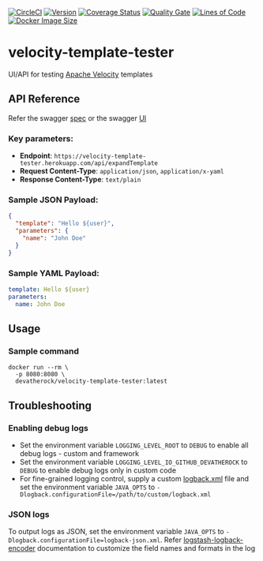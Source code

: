 [![CircleCI](https://circleci.com/gh/devatherock/velocity-template-tester.svg?style=svg)](https://circleci.com/gh/devatherock/velocity-template-tester)
[![Version](https://img.shields.io/docker/v/devatherock/velocity-template-tester?sort=semver)](https://hub.docker.com/r/devatherock/velocity-template-tester/)
[![Coverage Status](https://sonarcloud.io/api/project_badges/measure?project=velocity-template-tester&metric=coverage)](https://sonarcloud.io/component_measures?id=velocity-template-tester&metric=coverage)
[![Quality Gate](https://sonarcloud.io/api/project_badges/measure?project=velocity-template-tester&metric=alert_status)](https://sonarcloud.io/component_measures?id=velocity-template-tester&metric=alert_status&view=list)
[![Lines of Code](https://sonarcloud.io/api/project_badges/measure?project=velocity-template-tester&metric=ncloc)](https://sonarcloud.io/component_measures?id=velocity-template-tester&metric=ncloc)
[![Docker Image Size](https://img.shields.io/docker/image-size/devatherock/velocity-template-tester.svg?sort=date)](https://hub.docker.com/r/devatherock/velocity-template-tester/)
# velocity-template-tester
UI/API for testing [Apache Velocity](https://velocity.apache.org/engine/2.2/user-guide.html) templates

## API Reference
Refer the swagger [spec](https://velocity-template-tester.herokuapp.com/swagger/velocity-template-tester-0.6.1.yml)
or the swagger [UI](https://velocity-template-tester.herokuapp.com/swagger-ui/)

### Key parameters:
- **Endpoint**: `https://velocity-template-tester.herokuapp.com/api/expandTemplate`
- **Request Content-Type**: `application/json`, `application/x-yaml`
- **Response Content-Type**: `text/plain`

### Sample JSON Payload:
```json
{
  "template": "Hello ${user}",
  "parameters": {
    "name": "John Doe"
  }
}
```

### Sample YAML Payload:
```yaml
template: Hello ${user}
parameters:
  name: John Doe
```

## Usage
### Sample command

```
docker run --rm \
  -p 8080:8080 \
  devatherock/velocity-template-tester:latest
```

## Troubleshooting
### Enabling debug logs
- Set the environment variable `LOGGING_LEVEL_ROOT` to `DEBUG` to enable all debug logs - custom and framework
- Set the environment variable `LOGGING_LEVEL_IO_GITHUB_DEVATHEROCK` to `DEBUG` to enable debug logs only in custom code
- For fine-grained logging control, supply a custom [logback.xml](http://logback.qos.ch/manual/configuration.html) file
and set the environment variable `JAVA_OPTS` to `-Dlogback.configurationFile=/path/to/custom/logback.xml`

### JSON logs

To output logs as JSON, set the environment variable `JAVA_OPTS` to `-Dlogback.configurationFile=logback-json.xml`. Refer
[logstash-logback-encoder](https://github.com/logstash/logstash-logback-encoder) documentation to customize the field names and 
formats in the log